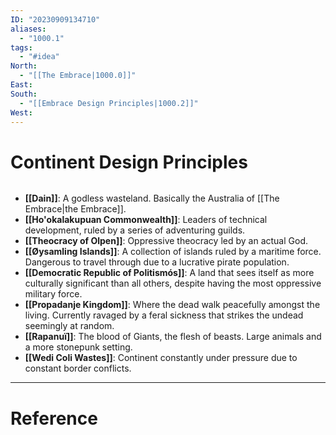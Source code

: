 ```yaml
---
ID: "20230909134710"
aliases:
  - "1000.1"
tags:
  - "#idea"
North:
  - "[[The Embrace|1000.0]]"
East: 
South:
  - "[[Embrace Design Principles|1000.2]]"
West:
---
```

# Continent Design Principles

```toc
```

- **[[Dain]]**: A godless wasteland. Basically the Australia of [[The Embrace|the Embrace]].
- **[[Ho'okalakupuan Commonwealth]]**: Leaders of technical development, ruled by a series of adventuring guilds.
- **[[Theocracy of Olpen]]**: Oppressive theocracy led by an actual God.
- **[[Øysamling Islands]]**: A collection of islands ruled by a maritime force. Dangerous to travel through due to a lucrative pirate population.
- **[[Democratic Republic of Politismós]]**: A land that sees itself as more culturally significant than all others, despite having the most oppressive military force.
- **[[Propadanje Kingdom]]**: Where the dead walk peacefully amongst the living. Currently ravaged by a feral sickness that strikes the undead seemingly at random.
- **[[Rapanuï]]**: The blood of Giants, the flesh of beasts. Large animals and a more stonepunk setting.
- **[[Wedi Coli Wastes]]**: Continent constantly under pressure due to constant border conflicts.

---

# Reference